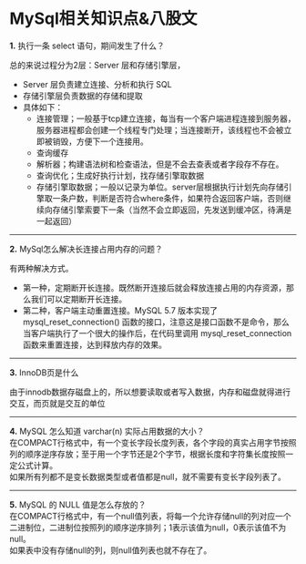 **MySql相关知识点&八股文**
=================
**1.** 执行一条 select 语句，期间发生了什么？  

总的来说过程分为2层：Server 层和存储引擎层，
* Server 层负责建立连接、分析和执行 SQL
* 存储引擎层负责数据的存储和提取
* 具体如下：
  * 连接管理；一般基于tcp建立连接，每当有一个客户端进程连接到服务器，服务器进程都会创建一个线程专门处理；当连接断开，该线程也不会被立即被销毁，方便下一个连接用。
  * 查询缓存
  * 解析器；构建语法树和检查语法，但是不会去查表或者字段存不存在。
  * 查询优化；生成好执行计划，找存储引擎取数据
  * 存储引擎取数据；一般以记录为单位。server层根据执行计划先向存储引擎取一条户数，判断是否符合where条件，如果符合返回客户端，否则继续向存储引擎索要下一条（当然不会立即返回，先发送到缓冲区，待满是一起返回）
***
**2.** MySql怎么解决长连接占用内存的问题？

有两种解决方式。
* 第一种，定期断开长连接。既然断开连接后就会释放连接占用的内存资源，那么我们可以定期断开长连接。
* 第二种，客户端主动重置连接。MySQL 5.7 版本实现了 mysql_reset_connection() 函数的接口，注意这是接口函数不是命令，那么当客户端执行了一个很大的操作后，在代码里调用 mysql_reset_connection 函数来重置连接，达到释放内存的效果。
***
**3.** InnoDB页是什么

由于innodb数据存磁盘上的，所以想要读取或者写入数据，内存和磁盘就得进行交互，而页就是交互的单位
***
**4.** MySQL 怎么知道 varchar(n) 实际占用数据的大小？  
在COMPACT行格式中，有一个变长字段长度列表，各个字段的真实占用字节按照列的顺序逆序存放；至于用一个字节还是2个字节，根据长度和字符集长度按照一定公式计算。  
如果所有列都不是变长数据类型或者值都是null，就不需要有变长字段列表了。
***
**5.** MySQL 的 NULL 值是怎么存放的？  
在COMPACT行格式中，有一个null值列表，将每一个允许存储null的列对应一个二进制位，二进制位按照列的顺序逆序排列；1表示该值为null，0表示该值不为null。  
如果表中没有存储null的列，则null值列表也就不存在了。
